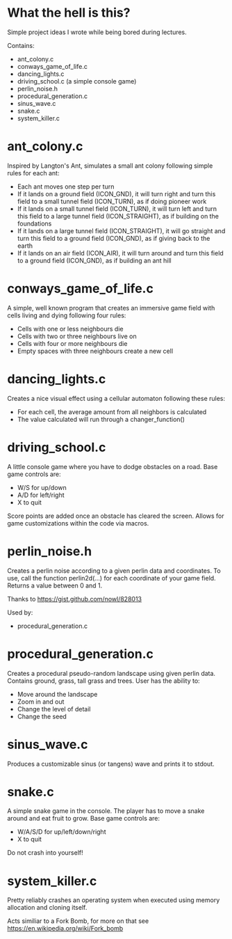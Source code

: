 # What the hell is this?

Simple project ideas I wrote while being bored during lectures.

Contains:
- ant_colony.c
- conways_game_of_life.c
- dancing_lights.c
- driving_school.c (a simple console game)
- perlin_noise.h
- procedural_generation.c
- sinus_wave.c
- snake.c
- system_killer.c

# ant_colony.c

Inspired by Langton's Ant, simulates a small ant colony following simple rules for each ant:
- Each ant moves one step per turn
- If it lands on a ground field (ICON_GND), it will turn right and turn this field to a small tunnel field (ICON_TURN), as if doing pioneer work
- If it lands on a small tunnel field (ICON_TURN), it will turn left and turn this field to a large tunnel field (ICON_STRAIGHT), as if building on the foundations
- If it lands on a large tunnel field (ICON_STRAIGHT), it will go straight and turn this field to a ground field (ICON_GND), as if giving back to the earth
- If it lands on an air field (ICON_AIR), it will turn around and turn this field to a ground field (ICON_GND), as if building an ant hill

# conways_game_of_life.c

A simple, well known program that creates an immersive game field with cells living and dying following four rules:
- Cells with one or less neighbours die
- Cells with two or three neighbours live on
- Cells with four or more neighbours die
- Empty spaces with three neighbours create a new cell

# dancing_lights.c

Creates a nice visual effect using a cellular automaton following these rules:
- For each cell, the average amount from all neighbors is calculated
- The value calculated will run through a changer_function()

# driving_school.c

A little console game where you have to dodge obstacles on a road. Base game controls are:
- W/S for up/down
- A/D for left/right
- X to quit

Score points are added once an obstacle has cleared the screen. Allows for game customizations within the code via macros.

# perlin_noise.h

Creates a perlin noise according to a given perlin data and coordinates. To use, call the function perlin2d(...) for each coordinate of your game field. Returns a value between 0 and 1.

Thanks to https://gist.github.com/nowl/828013

Used by:
- procedural_generation.c

# procedural_generation.c

Creates a procedural pseudo-random landscape using given perlin data. Contains ground, grass, tall grass and trees. User has the ability to:
- Move around the landscape
- Zoom in and out
- Change the level of detail
- Change the seed

# sinus_wave.c

Produces a customizable sinus (or tangens) wave and prints it to stdout.

# snake.c

A simple snake game in the console. The player has to move a snake around and eat fruit to grow. Base game controls are:
- W/A/S/D for up/left/down/right
- X to quit

Do not crash into yourself!

# system_killer.c

Pretty reliably crashes an operating system when executed using memory allocation and cloning itself.

Acts similiar to a Fork Bomb, for more on that see https://en.wikipedia.org/wiki/Fork_bomb
